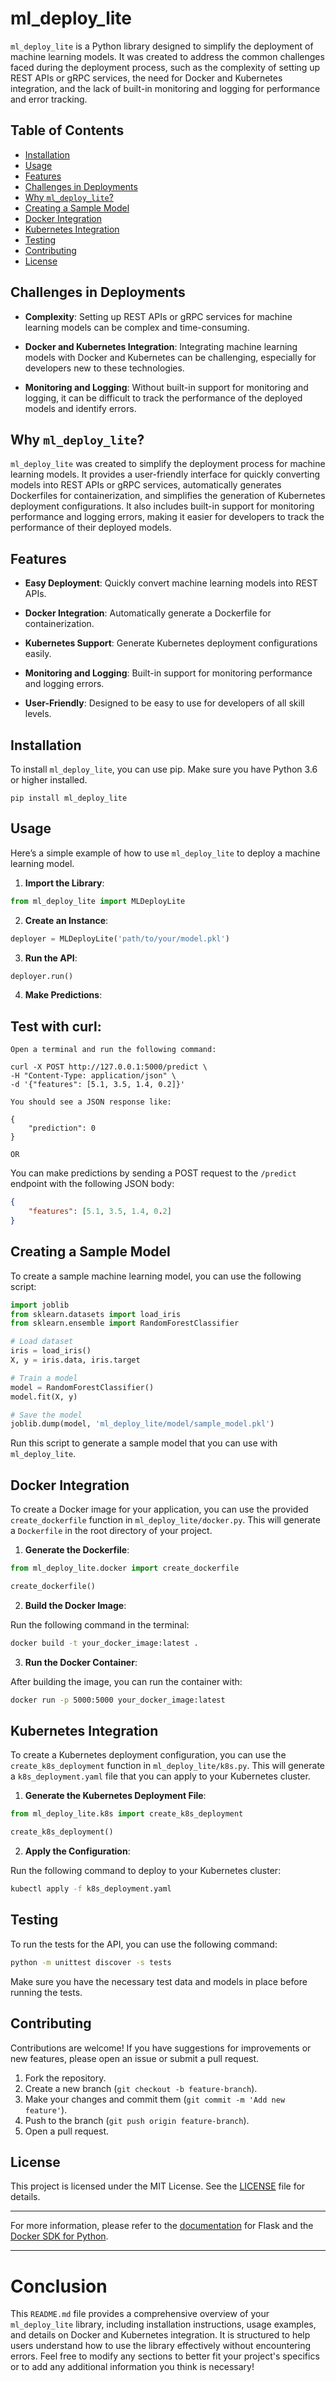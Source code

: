 # ml_deploy_lite

`ml_deploy_lite` is a Python library designed to simplify the deployment of machine learning models. It was created to address the common challenges faced during the deployment process, such as the complexity of setting up REST APIs or gRPC services, the need for Docker and Kubernetes integration, and the lack of built-in monitoring and logging for performance and error tracking.


## Table of Contents

- [Installation](#installation)
- [Usage](#usage)
- [Features](#features)
- [Challenges in Deployments](#challenges-in-deployments)
- [Why `ml_deploy_lite`?](#why-ml-deploy-lite)
- [Creating a Sample Model](#creating-a-sample-model)
- [Docker Integration](#docker-integration)
- [Kubernetes Integration](#kubernetes-integration)
- [Testing](#testing)
- [Contributing](#contributing)
- [License](#license)

## Challenges in Deployments

- **Complexity**: Setting up REST APIs or gRPC services for machine learning models can be complex and time-consuming.

- **Docker and Kubernetes Integration**: Integrating machine learning models with Docker and Kubernetes can be challenging, especially for developers new to these technologies.

- **Monitoring and Logging**: Without built-in support for monitoring and logging, it can be difficult to track the performance of the deployed models and identify errors.

## Why `ml_deploy_lite`?

`ml_deploy_lite` was created to simplify the deployment process for machine learning models. It provides a user-friendly interface for quickly converting models into REST APIs or gRPC services, automatically generates Dockerfiles for containerization, and simplifies the generation of Kubernetes deployment configurations. It also includes built-in support for monitoring performance and logging errors, making it easier for developers to track the performance of their deployed models.

## Features

- **Easy Deployment**: Quickly convert machine learning models into REST APIs.

- **Docker Integration**: Automatically generate a Dockerfile for containerization.

- **Kubernetes Support**: Generate Kubernetes deployment configurations easily.

- **Monitoring and Logging**: Built-in support for monitoring performance and logging errors.

- **User-Friendly**: Designed to be easy to use for developers of all skill levels.

## Installation

To install `ml_deploy_lite`, you can use pip. Make sure you have Python 3.6 or higher installed.


```
pip install ml_deploy_lite

```

## Usage

Here’s a simple example of how to use `ml_deploy_lite` to deploy a machine learning model.

1. **Import the Library**:

```python
from ml_deploy_lite import MLDeployLite
```

2. **Create an Instance**:

```python
deployer = MLDeployLite('path/to/your/model.pkl')
```

3. **Run the API**:

```python
deployer.run()
```

4. **Make Predictions**:


## Test with curl: 

``Open a terminal and run the following command:``

```
curl -X POST http://127.0.0.1:5000/predict \
-H "Content-Type: application/json" \
-d '{"features": [5.1, 3.5, 1.4, 0.2]}'

```

``You should see a JSON response like:``

```
{
    "prediction": 0
}

```

`OR`


You can make predictions by sending a POST request to the `/predict` endpoint with the following JSON body:

```json
{
    "features": [5.1, 3.5, 1.4, 0.2]
}
```

## Creating a Sample Model

To create a sample machine learning model, you can use the following script:

```python
import joblib
from sklearn.datasets import load_iris
from sklearn.ensemble import RandomForestClassifier

# Load dataset
iris = load_iris()
X, y = iris.data, iris.target

# Train a model
model = RandomForestClassifier()
model.fit(X, y)

# Save the model
joblib.dump(model, 'ml_deploy_lite/model/sample_model.pkl')
```

Run this script to generate a sample model that you can use with `ml_deploy_lite`.

## Docker Integration

To create a Docker image for your application, you can use the provided `create_dockerfile` function in `ml_deploy_lite/docker.py`. This will generate a `Dockerfile` in the root directory of your project.

1. **Generate the Dockerfile**:

```python
from ml_deploy_lite.docker import create_dockerfile

create_dockerfile()
```

2. **Build the Docker Image**:

Run the following command in the terminal:

```bash
docker build -t your_docker_image:latest .
```

3. **Run the Docker Container**:

After building the image, you can run the container with:

```bash
docker run -p 5000:5000 your_docker_image:latest
```

## Kubernetes Integration

To create a Kubernetes deployment configuration, you can use the `create_k8s_deployment` function in `ml_deploy_lite/k8s.py`. This will generate a `k8s_deployment.yaml` file that you can apply to your Kubernetes cluster.

1. **Generate the Kubernetes Deployment File**:

```python
from ml_deploy_lite.k8s import create_k8s_deployment

create_k8s_deployment()
```

2. **Apply the Configuration**:

Run the following command to deploy to your Kubernetes cluster:

```bash
kubectl apply -f k8s_deployment.yaml
```

## Testing

To run the tests for the API, you can use the following command:

```bash
python -m unittest discover -s tests
```

Make sure you have the necessary test data and models in place before running the tests.

## Contributing

Contributions are welcome! If you have suggestions for improvements or new features, please open an issue or submit a pull request.

1. Fork the repository.
2. Create a new branch (`git checkout -b feature-branch`).
3. Make your changes and commit them (`git commit -m 'Add new feature'`).
4. Push to the branch (`git push origin feature-branch`).
5. Open a pull request.

## License

This project is licensed under the MIT License. See the [LICENSE](LICENSE) file for details.

---

For more information, please refer to the [documentation](https://flask.palletsprojects.com/) for Flask and the [Docker SDK for Python](https://docker-py.readthedocs.io/en/stable/).

---


# Conclusion

This `README.md` file provides a comprehensive overview of your `ml_deploy_lite` library, including installation instructions, usage examples, and details on Docker and Kubernetes integration. It is structured to help users understand how to use the library effectively without encountering errors. Feel free to modify any sections to better fit your project's specifics or to add any additional information you think is necessary!
